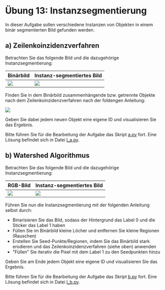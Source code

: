 # Übung 13: Instanzsegmentierung 

In dieser Aufgabe sollen verschiedene Instanzen von Objekten in einem binär segmentierten Bild gefunden werden.


## a) Zeilenkoinzidenzverfahren

Betrachten Sie das folgende Bild und die dazugehörige Instanzsegmentierung:

| Binärbild | Instanz-segmentiertes Bild |
| --- | --- |
| ![](data/bild.png) | ![](data/result.jpg)|


Finden Sie in dem Binärbild zusammenhängende bzw. getrennte Objekte nach dem Zeilenkoinzidenzverfahren nach der foldengen
Anleitung:

![](data/verfahren.png)

Geben Sie dabei jedem neuen Objekt eine eigene ID und visualisieren Sie das Ergebnis.


Bitte führen Sie für die Bearbeitung der Aufgabe das Skript [a.py](a.py) fort. 
Eine Lösung befindet sich in Datei [l_a.py](l_a.py).


## b) Watershed Algorithmus

Betrachten Sie das folgende Bild und die dazugehörige Instanzsegmentierung:

| RGB-Bild | Instanz-segmentiertes Bild |
| --- | --- |
| ![](data/students_checklist.jpg) | ![](data/students_checklist_result.jpg)|



Führen Sie nun die Instanzsegmentierung mit der folgenden
Anleitung selbst durch:

- Binarisieren Sie das Bild, sodass der Hintergrund das Label 0 und die Sticker das Label 1 haben
- Füllen Sie im Binärbild kleine Löcher und entfernen Sie kleine Regionen (Rauschen)
- Erstellen Sie Seed-Punkte/Regionen, indem Sie das Binärbild stark erodieren und das Zeilenkoinzidenzverfahren (siehe oben) anwenden
- "Füllen" Sie iterativ die Pixel mit dem Label 1 zu den Seedpunkten hinzu 

Geben Sie am Ende jedem Objekt eine eigene ID und visualisieren Sie das Ergebnis.


Bitte führen Sie für die Bearbeitung der Aufgabe das Skript [b.py](b.py) fort. 
Eine Lösung befindet sich in Datei [l_b.py](l_b.py).
